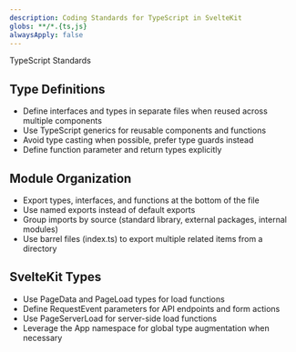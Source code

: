 ```yaml
---
description: Coding Standards for TypeScript in SvelteKit
globs: **/*.{ts,js}
alwaysApply: false
---
```


TypeScript Standards

## Type Definitions
- Define interfaces and types in separate files when reused across multiple components
- Use TypeScript generics for reusable components and functions
- Avoid type casting when possible, prefer type guards instead
- Define function parameter and return types explicitly

## Module Organization
- Export types, interfaces, and functions at the bottom of the file
- Use named exports instead of default exports
- Group imports by source (standard library, external packages, internal modules)
- Use barrel files (index.ts) to export multiple related items from a directory

## SvelteKit Types
- Use PageData and PageLoad types for load functions
- Define RequestEvent parameters for API endpoints and form actions
- Use PageServerLoad for server-side load functions
- Leverage the App namespace for global type augmentation when necessary 